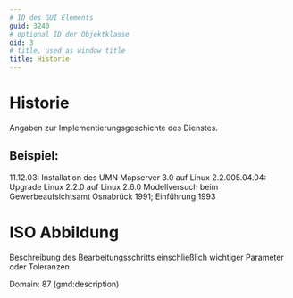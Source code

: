 ```yaml
---
# ID des GUI Elements
guid: 3240
# optional ID der Objektklasse
oid: 3
# title, used as window title
title: Historie
---
```


# Historie

Angaben zur Implementierungsgeschichte des Dienstes.

## Beispiel:

11.12.03: Installation des UMN Mapserver 3.0 auf Linux 2.2.005.04.04: Upgrade Linux 2.2.0 auf Linux 2.6.0 Modellversuch beim Gewerbeaufsichtsamt Osnabrück 1991; Einführung 1993

# ISO Abbildung

Beschreibung des Bearbeitungsschritts einschließlich wichtiger Parameter oder Toleranzen

Domain: 87 (gmd:description)
